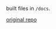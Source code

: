 built files in `/docs`.

[original repo](https://github.com/craftzdog/electron-markdown-editor-tutorial)
